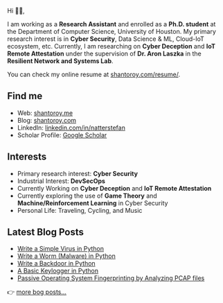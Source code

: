 
Hi 👋🏻,

I am working as a **Research Assistant** and enrolled as a **Ph.D. student** at the Department of Computer Science, University of Houston. My primary research interest is in **Cyber Security**, Data Science & ML, Cloud-IoT ecosystem, etc. Currently, I am researching on **Cyber Deception** and **IoT Remote Attestation** under the supervision of **Dr. Aron Laszka** in the **Resilient Network and Systems Lab**.

You can check my online resume at [shantoroy.com/resume/][1].

## Find me

- Web: [shantoroy.me][2]
- Blog: [shantoroy.com][3]
- LinkedIn: [linkedin.com/in/natterstefan][4]
- Scholar Profile: [Google Scholar](https://scholar.google.com/citations?user=OMGYMbwAAAAJ&hl=en)

## Interests
- Primary research interest: **Cyber Security**
- Industrial Interest: **DevSecOps**
- Currently Working on **Cyber Deception** and **IoT Remote Attestation**
- Currently exploring the use of **Game Theory** and **Machine/Reinforcement Learning** in Cyber Security
- Personal Life: Traveling, Cycling, and Music


## Latest Blog Posts
- [Write a Simple Virus in Python](https://shantoroy.com/security/write-a-virus-in-python/)
- [Write a Worm (Malware) in Python](https://shantoroy.com/security/write-a-worm-malware-in-python/)
- [Write a Backdoor in Python](https://shantoroy.com/security/simple-backdoor-using-python/)
- [A Basic Keylogger in Python](https://shantoroy.com/security/a-simple-keylogger-in-python/)
- [Passive Operating System Fingerprinting by Analyzing PCAP files](https://shantoroy.com/security/operating-system-fingerprinting/)

:point_right:  [more bog posts...](https://www.shantoroy.com)

[1]: https://www.shantoroy.com/resume/
[2]: https://www.shantoroy.me
[3]: https://www.shantoroy.com
[4]: https://www.linkedin.com/in/shanto-roy/